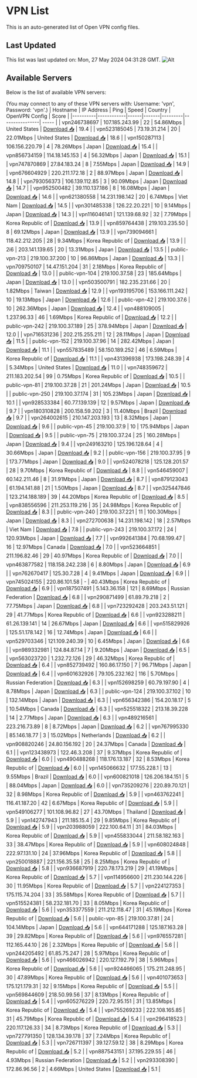 # VPN List

This is an auto-generated list of Open VPN config files.

## Last Updated

This list was last updated on: Mon, 27 May 2024 04:31:28 GMT.
![Alt](https://repobeats.axiom.co/api/embed/186b98318ef1479477931607c1ad7d823f12451f.svg "Repobeats analytics image")

## Available Servers

Below is the list of available VPN servers:

(You may connect to any of these VPN servers with: Username: 'vpn', Password: 'vpn'.)
| Hostname | IP Address | Ping | Speed | Country | OpenVPN Config | Score |
|----------|------------|------|-------|---------|----------------| ----- |
| vpn246738697 | 107.185.243.99 | 22 | 54.86Mbps | United States | [Download 📥](./configs/server_0_US.ovpn) | 19.4 |
| vpn523185045 | 73.19.31.214 | 20 | 22.01Mbps | United States | [Download 📥](./configs/server_1_US.ovpn) | 18.6 |
| vpn150287113 | 106.156.220.79 | 4 | 78.26Mbps | Japan | [Download 📥](./configs/server_2_JP.ovpn) | 15.4 |
| vpn856734159 | 114.18.145.153 | 4 | 56.32Mbps | Japan | [Download 📥](./configs/server_3_JP.ovpn) | 15.1 |
| vpn747870869 | 27.84.183.24 | 8 | 7.55Mbps | Japan | [Download 📥](./configs/server_4_JP.ovpn) | 14.9 |
| vpn676604929 | 220.211.172.18 | 2 | 88.97Mbps | Japan | [Download 📥](./configs/server_5_JP.ovpn) | 14.8 |
| vpn793056373 | 106.139.112.85 | 3 | 90.09Mbps | Japan | [Download 📥](./configs/server_6_JP.ovpn) | 14.7 |
| vpn952500482 | 39.110.137.186 | 8 | 16.08Mbps | Japan | [Download 📥](./configs/server_7_JP.ovpn) | 14.6 |
| vpn621380558 | 14.231.198.142 | 20 | 6.74Mbps | Viet Nam | [Download 📥](./configs/server_8_VN.ovpn) | 14.5 |
| vpn301485338 | 126.22.20.221 | 10 | 9.14Mbps | Japan | [Download 📥](./configs/server_9_JP.ovpn) | 14.3 |
| vpn116046141 | 121.139.68.92 | 32 | 7.79Mbps | Korea Republic of | [Download 📥](./configs/server_10_KR.ovpn) | 13.9 |
| vpn859764438 | 219.103.235.50 | 8 | 69.12Mbps | Japan | [Download 📥](./configs/server_11_JP.ovpn) | 13.9 |
| vpn739094661 | 118.42.212.205 | 28 | 9.34Mbps | Korea Republic of | [Download 📥](./configs/server_12_KR.ovpn) | 13.9 |
| 2i6 | 203.141.139.65 | 20 | 13.31Mbps | Japan | [Download 📥](./configs/server_13_JP.ovpn) | 13.5 |
| public-vpn-213 | 219.100.37.200 | 10 | 96.86Mbps | Japan | [Download 📥](./configs/server_14_JP.ovpn) | 13.3 |
| vpn709750107 | 14.47.151.204 | 31 | 2.18Mbps | Korea Republic of | [Download 📥](./configs/server_15_KR.ovpn) | 13.0 |
| public-vpn-104 | 219.100.37.58 | 23 | 185.64Mbps | Japan | [Download 📥](./configs/server_16_JP.ovpn) | 13.0 |
| vpn503500791 | 182.235.231.66 | 20 | 1.82Mbps | Taiwan | [Download 📥](./configs/server_17_TW.ovpn) | 12.9 |
| vpn193195706 | 153.166.111.242 | 10 | 19.13Mbps | Japan | [Download 📥](./configs/server_18_JP.ovpn) | 12.6 |
| public-vpn-42 | 219.100.37.6 | 10 | 262.36Mbps | Japan | [Download 📥](./configs/server_19_JP.ovpn) | 12.4 |
| vpn488109005 | 1.237.96.33 | 46 | 1.69Mbps | Korea Republic of | [Download 📥](./configs/server_20_KR.ovpn) | 12.2 |
| public-vpn-242 | 219.100.37.189 | 25 | 378.94Mbps | Japan | [Download 📥](./configs/server_21_JP.ovpn) | 12.0 |
| vpn716531236 | 202.215.255.211 | 12 | 28.11Mbps | Japan | [Download 📥](./configs/server_22_JP.ovpn) | 11.5 |
| public-vpn-152 | 219.100.37.96 | 14 | 282.42Mbps | Japan | [Download 📥](./configs/server_23_JP.ovpn) | 11.1 |
| vpn557835489 | 58.150.189.252 | 46 | 6.59Mbps | Korea Republic of | [Download 📥](./configs/server_24_KR.ovpn) | 11.1 |
| vpn431396938 | 173.198.248.39 | 4 | 5.34Mbps | United States | [Download 📥](./configs/server_25_US.ovpn) | 11.0 |
| vpn748359672 | 211.183.202.54 | 99 | 0.75Mbps | Korea Republic of | [Download 📥](./configs/server_26_KR.ovpn) | 10.5 |
| public-vpn-81 | 219.100.37.28 | 21 | 201.24Mbps | Japan | [Download 📥](./configs/server_27_JP.ovpn) | 10.5 |
| public-vpn-250 | 219.100.37.174 | 31 | 105.23Mbps | Japan | [Download 📥](./configs/server_28_JP.ovpn) | 10.1 |
| vpn928533384 | 60.77.139.139 | 12 | 9.57Mbps | Japan | [Download 📥](./configs/server_29_JP.ovpn) | 9.7 |
| vpn180310828 | 200.158.59.202 | 3 | 11.40Mbps | Brazil | [Download 📥](./configs/server_30_BR.ovpn) | 9.7 |
| vpn264002615 | 210.147.203.193 | 13 | 8.32Mbps | Japan | [Download 📥](./configs/server_31_JP.ovpn) | 9.6 |
| public-vpn-45 | 219.100.37.9 | 10 | 175.94Mbps | Japan | [Download 📥](./configs/server_32_JP.ovpn) | 9.5 |
| public-vpn-75 | 219.100.37.24 | 25 | 160.28Mbps | Japan | [Download 📥](./configs/server_33_JP.ovpn) | 9.4 |
| vpn249163210 | 125.196.128.64 | 4 | 30.66Mbps | Japan | [Download 📥](./configs/server_34_JP.ovpn) | 9.2 |
| public-vpn-156 | 219.100.37.95 | 9 | 173.77Mbps | Japan | [Download 📥](./configs/server_35_JP.ovpn) | 9.0 |
| vpn524078218 | 125.128.201.57 | 28 | 9.70Mbps | Korea Republic of | [Download 📥](./configs/server_36_KR.ovpn) | 8.8 |
| vpn546459007 | 60.142.211.46 | 8 | 31.91Mbps | Japan | [Download 📥](./configs/server_37_JP.ovpn) | 8.7 |
| vpn879123043 | 61.194.141.88 | 21 | 1.50Mbps | Japan | [Download 📥](./configs/server_38_JP.ovpn) | 8.7 |
| vpn325447846 | 123.214.188.189 | 39 | 44.20Mbps | Korea Republic of | [Download 📥](./configs/server_39_KR.ovpn) | 8.5 |
| vpn838556596 | 211.253.119.216 | 35 | 24.98Mbps | Korea Republic of | [Download 📥](./configs/server_40_KR.ovpn) | 8.3 |
| public-vpn-240 | 219.100.37.221 | 11 | 100.30Mbps | Japan | [Download 📥](./configs/server_41_JP.ovpn) | 8.3 |
| vpn272700638 | 14.231.198.142 | 18 | 2.57Mbps | Viet Nam | [Download 📥](./configs/server_42_VN.ovpn) | 7.8 |
| public-vpn-243 | 219.100.37.172 | 24 | 120.93Mbps | Japan | [Download 📥](./configs/server_43_JP.ovpn) | 7.7 |
| vpn992641384 | 70.68.199.47 | 16 | 12.97Mbps | Canada | [Download 📥](./configs/server_44_CA.ovpn) | 7.0 |
| vpn523664851 | 211.196.82.46 | 29 | 40.97Mbps | Korea Republic of | [Download 📥](./configs/server_45_KR.ovpn) | 7.0 |
| vpn463877582 | 118.158.242.238 | 6 | 8.80Mbps | Japan | [Download 📥](./configs/server_46_JP.ovpn) | 6.9 |
| vpn762670417 | 125.30.7.28 | 4 | 9.41Mbps | Japan | [Download 📥](./configs/server_47_JP.ovpn) | 6.9 |
| vpn745024155 | 220.86.101.58 | - | 40.43Mbps | Korea Republic of | [Download 📥](./configs/server_48_KR.ovpn) | 6.9 |
| vpn187507491 | 5.143.36.158 | 121 | 8.69Mbps | Russian Federation | [Download 📥](./configs/server_49_RU.ovpn) | 6.8 |
| vpn290871499 | 61.89.79.218 | 2 | 77.75Mbps | Japan | [Download 📥](./configs/server_50_JP.ovpn) | 6.8 |
| vpn723292428 | 203.243.51.121 | 29 | 41.77Mbps | Korea Republic of | [Download 📥](./configs/server_51_KR.ovpn) | 6.6 |
| vpn923288211 | 61.26.139.141 | 14 | 26.67Mbps | Japan | [Download 📥](./configs/server_52_JP.ovpn) | 6.6 |
| vpn515829926 | 125.51.178.142 | 16 | 12.74Mbps | Japan | [Download 📥](./configs/server_53_JP.ovpn) | 6.6 |
| vpn529703346 | 121.109.240.39 | 10 | 6.45Mbps | Japan | [Download 📥](./configs/server_54_JP.ovpn) | 6.6 |
| vpn989332981 | 124.84.87.14 | 7 | 9.20Mbps | Japan | [Download 📥](./configs/server_55_JP.ovpn) | 6.5 |
| vpn563023720 | 1.232.72.126 | 29 | 46.32Mbps | Korea Republic of | [Download 📥](./configs/server_56_KR.ovpn) | 6.4 |
| vpn852739492 | 160.86.17.150 | 7 | 96.71Mbps | Japan | [Download 📥](./configs/server_57_JP.ovpn) | 6.4 |
| vpn601632926 | 79.105.232.162 | 116 | 5.70Mbps | Russian Federation | [Download 📥](./configs/server_58_RU.ovpn) | 6.3 |
| vpn152698259 | 60.79.197.90 | 4 | 8.78Mbps | Japan | [Download 📥](./configs/server_59_JP.ovpn) | 6.3 |
| public-vpn-124 | 219.100.37.102 | 10 | 132.14Mbps | Japan | [Download 📥](./configs/server_60_JP.ovpn) | 6.3 |
| vpn656342386 | 154.20.18.17 | 5 | 10.54Mbps | Canada | [Download 📥](./configs/server_61_CA.ovpn) | 6.3 |
| vpn525518322 | 213.18.39.228 | 14 | 2.77Mbps | Japan | [Download 📥](./configs/server_62_JP.ovpn) | 6.3 |
| vpn489216561 | 223.216.73.89 | 8 | 8.72Mbps | Japan | [Download 📥](./configs/server_63_JP.ovpn) | 6.2 |
| vpn767995330 | 85.146.18.77 | 3 | 15.02Mbps | Netherlands | [Download 📥](./configs/server_64_NL.ovpn) | 6.2 |
| vpn908820246 | 24.80.156.192 | 20 | 24.37Mbps | Canada | [Download 📥](./configs/server_65_CA.ovpn) | 6.1 |
| vpn123438973 | 122.46.3.208 | 37 | 9.37Mbps | Korea Republic of | [Download 📥](./configs/server_66_KR.ovpn) | 6.0 |
| vpn490488268 | 118.176.13.187 | 32 | 8.53Mbps | Korea Republic of | [Download 📥](./configs/server_67_KR.ovpn) | 6.0 |
| vpn145066632 | 177.55.228.1 | 13 | 9.55Mbps | Brazil | [Download 📥](./configs/server_68_BR.ovpn) | 6.0 |
| vpn600821018 | 126.206.184.151 | 5 | 88.04Mbps | Japan | [Download 📥](./configs/server_69_JP.ovpn) | 6.0 |
| vpn735209276 | 220.89.70.121 | 32 | 8.98Mbps | Korea Republic of | [Download 📥](./configs/server_70_KR.ovpn) | 5.9 |
| vpn463762241 | 116.41.187.20 | 42 | 6.67Mbps | Korea Republic of | [Download 📥](./configs/server_71_KR.ovpn) | 5.9 |
| vpn549106277 | 101.108.96.82 | 27 | 43.70Mbps | Thailand | [Download 📥](./configs/server_72_TH.ovpn) | 5.9 |
| vpn142747943 | 211.185.15.4 | 29 | 9.85Mbps | Korea Republic of | [Download 📥](./configs/server_73_KR.ovpn) | 5.9 |
| vpn203988059 | 222.100.64.11 | 31 | 84.03Mbps | Korea Republic of | [Download 📥](./configs/server_74_KR.ovpn) | 5.9 |
| vpn455833044 | 211.58.182.163 | 33 | 38.47Mbps | Korea Republic of | [Download 📥](./configs/server_75_KR.ovpn) | 5.9 |
| vpn608024848 | 222.97.131.10 | 24 | 37.96Mbps | Korea Republic of | [Download 📥](./configs/server_76_KR.ovpn) | 5.8 |
| vpn250018887 | 221.156.35.58 | 25 | 8.25Mbps | Korea Republic of | [Download 📥](./configs/server_77_KR.ovpn) | 5.8 |
| vpn936687919 | 220.78.173.219 | 29 | 41.19Mbps | Korea Republic of | [Download 📥](./configs/server_78_KR.ovpn) | 5.7 |
| vpn114956600 | 211.230.144.226 | 30 | 11.95Mbps | Korea Republic of | [Download 📥](./configs/server_79_KR.ovpn) | 5.7 |
| vpn224127353 | 175.115.74.204 | 33 | 35.58Mbps | Korea Republic of | [Download 📥](./configs/server_80_KR.ovpn) | 5.7 |
| vpn515524381 | 58.232.181.70 | 33 | 8.05Mbps | Korea Republic of | [Download 📥](./configs/server_81_KR.ovpn) | 5.6 |
| vpn353377559 | 211.212.118.47 | 31 | 45.19Mbps | Korea Republic of | [Download 📥](./configs/server_82_KR.ovpn) | 5.6 |
| public-vpn-85 | 219.100.37.81 | 24 | 104.14Mbps | Japan | [Download 📥](./configs/server_83_JP.ovpn) | 5.6 |
| vpn644171288 | 125.187.163.28 | 39 | 29.82Mbps | Korea Republic of | [Download 📥](./configs/server_84_KR.ovpn) | 5.6 |
| vpn976557281 | 112.165.44.10 | 26 | 2.32Mbps | Korea Republic of | [Download 📥](./configs/server_85_KR.ovpn) | 5.6 |
| vpn244205492 | 61.85.75.247 | 28 | 5.97Mbps | Korea Republic of | [Download 📥](./configs/server_86_KR.ovpn) | 5.6 |
| vpn466026942 | 220.127.192.79 | 38 | 5.96Mbps | Korea Republic of | [Download 📥](./configs/server_87_KR.ovpn) | 5.6 |
| vpn924466065 | 175.211.248.95 | 30 | 47.89Mbps | Korea Republic of | [Download 📥](./configs/server_88_KR.ovpn) | 5.6 |
| vpn401073653 | 175.121.179.31 | 32 | 9.15Mbps | Korea Republic of | [Download 📥](./configs/server_89_KR.ovpn) | 5.5 |
| vpn569844609 | 218.50.99.56 | 37 | 8.13Mbps | Korea Republic of | [Download 📥](./configs/server_90_KR.ovpn) | 5.4 |
| vpn605276229 | 220.72.95.151 | 31 | 13.85Mbps | Korea Republic of | [Download 📥](./configs/server_91_KR.ovpn) | 5.4 |
| vpn755269233 | 222.108.165.85 | 31 | 45.79Mbps | Korea Republic of | [Download 📥](./configs/server_92_KR.ovpn) | 5.4 |
| vpn296418523 | 220.117.126.33 | 34 | 8.73Mbps | Korea Republic of | [Download 📥](./configs/server_93_KR.ovpn) | 5.3 |
| vpn727791350 | 128.134.39.178 | 37 | 7.24Mbps | Korea Republic of | [Download 📥](./configs/server_94_KR.ovpn) | 5.3 |
| vpn726711397 | 39.127.59.12 | 38 | 8.29Mbps | Korea Republic of | [Download 📥](./configs/server_95_KR.ovpn) | 5.2 |
| vpn887543151 | 37.195.229.55 | 46 | 4.93Mbps | Russian Federation | [Download 📥](./configs/server_96_RU.ovpn) | 5.2 |
| vpn293308390 | 172.86.96.56 | 2 | 4.66Mbps | United States | [Download 📥](./configs/server_97_US.ovpn) | 5.1 |
